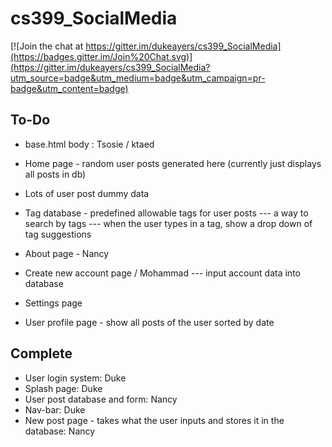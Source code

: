 # cs399_SocialMedia

[![Join the chat at https://gitter.im/dukeayers/cs399_SocialMedia](https://badges.gitter.im/Join%20Chat.svg)](https://gitter.im/dukeayers/cs399_SocialMedia?utm_source=badge&utm_medium=badge&utm_campaign=pr-badge&utm_content=badge)

To-Do
-----
- base.html body : Tsosie / ktaed

- Home page - random user posts generated here (currently just displays all posts in db)
- Lots of user post dummy data

- Tag database - predefined allowable tags for user posts
--- a way to search by tags
--- when the user types in a tag, show a drop down of tag suggestions

- About page - Nancy
- Create new account page / Mohammad
--- input account data into database
- Settings page
- User profile page - show all posts of the user sorted by date

Complete
--------
- User login system: Duke
- Splash page: Duke
- User post database and form: Nancy
- Nav-bar: Duke
- New post page - takes what the user inputs and stores it in the database: Nancy 